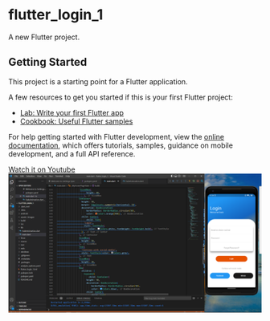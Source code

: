 # flutter_login_1

A new Flutter project.

## Getting Started

This project is a starting point for a Flutter application.

A few resources to get you started if this is your first Flutter project:

- [Lab: Write your first Flutter app](https://docs.flutter.dev/get-started/codelab)
- [Cookbook: Useful Flutter samples](https://docs.flutter.dev/cookbook)

For help getting started with Flutter development, view the
[online documentation](https://docs.flutter.dev/), which offers tutorials,
samples, guidance on mobile development, and a full API reference.

<a href="https://youtu.be/seDujk3G_5Y">Watch it on Youtube</a></br>
<img src="https://github.com/dungnguyenhy/flutter_login_1/blob/master/assets/images/Login.png" alt="Alt text" title="image">
